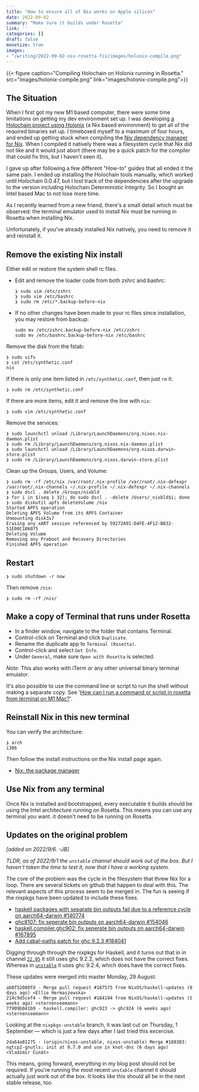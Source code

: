 ```yaml
---
title: "How to ensure all of Nix works on Apple silicon"
date: 2022-09-02
summary: "Make sure it builds under Rosetta"
link: ''
categories: []
draft: false
monetize: true
images:
- "/writing/2022-09-02-nix-rosetta-fix/images/holonix-compile.png"
---
```


{{< figure caption="Compiling Holochain on Holonix running in Rosetta." src="images/holonix-compile.png" link="images/holonix-compile.png">}}

## The Situation

When I first got my new M1 based computer, there were some time limitations on getting my dev environment set up. I was developing [a Holochain project using Holonix](https://github.com/lightningrodlabs/rea-playspace) (a Nix based environment) to get all of the required binaries set up. I timeboxed myself to a maximum of four hours, and ended up getting stuck when compiling the [Niv dependency manager for Nix](https://github.com/nmattia/niv). When I compiled it natively there was a filesystem cycle that Nix did not like and it would just abort (there may be a quick patch for the compiler that could fix this, but I haven't seen it).

I gave up after following a few different "How-to" guides that all ended it the same pain. I ended up installing the Holochain tools manually, which worked until Holochain 0.0.47, but I lost track of the dependencies after the upgrade to the version including Holochain Deterministic Integrity. So I bought an Intel based Mac to not lose more time.

As I recently learned from a new friend, there's a small detail which must be observed: the terminal emulator used to install Nix must be running in Rosetta when installing Nix.

Unfortunately, if you've already installed Nix natively, you need to remove it and reinstall it.

## Remove the existing Nix install

Either edit or restore the system shell rc files.

* Edit and remove the loader code from both zshrc and bashrc:
  ```
  ❯ sudo vim /etc/zshrc
  ❯ sudo vim /etc/bashrc
  ❯ sudo rm /etc/*.backup-before-nix
  ```
* If no other changes have been made to your rc files since installation, you may restore from backup:
  ```
  sudo mv /etc/zshrc.backup-before-nix /etc/zshrc
  sudo mv /etc/bashrc.backup-before-nix /etc/bashrc
  ```

Remove the disk from the fstab:
```
❯ sudo vifs
❯ cat /etc/synthetic.conf
nix
```

If there is only one item listed in `/etc/synthetic.conf`, then just `rm` it:

```
❯ sudo rm /etc/synthetic.conf
```

If there are more items, edit it and remove the line with `nix`:
```
❯ sudo vim /etc/synthetic.conf
```

Remove the services:
```
❯ sudo launchctl unload /Library/LaunchDaemons/org.nixos.nix-daemon.plist
❯ sudo rm /Library/LaunchDaemons/org.nixos.nix-daemon.plist
❯ sudo launchctl unload /Library/LaunchDaemons/org.nixos.darwin-store.plist
❯ sudo rm /Library/LaunchDaemons/org.nixos.darwin-store.plist
```

Clean up the Groups, Users, and Volume:
```
❯ sudo rm -rf /etc/nix /var/root/.nix-profile /var/root/.nix-defexpr /var/root/.nix-channels ~/.nix-profile ~/.nix-defexpr ~/.nix-channels
❯ sudo dscl . delete /Groups/nixbld
❯ for i in $(seq 1 32); do sudo dscl . -delete /Users/_nixbld$i; done
❯ sudo diskutil apfs deleteVolume /nix
Started APFS operation
Deleting APFS Volume from its APFS Container
Unmounting disk3s7
Erasing any xART session referenced by 59272A91-D4FE-4F12-B832-51E00C186075
Deleting Volume
Removing any Preboot and Recovery Directories
Finished APFS operation
```

## Restart

```
❯ sudo shutdown -r now
```

Then remove `/nix`:

```
❯ sudo rm -rf /nix/
```

## Make a copy of Terminal that runs under Rosetta

* In a finder window, navigate to the folder that contains Terminal.
* Control-click on Terminal and click `Duplicate`.
* Rename the duplicate app to `Terminal (Rosetta)`.
* Control-click and select `Get Info`.
* Under `General`, make sure `Open with Rosetta` is selected.

*Note*: This also works with iTerm or any other universal binary terminal emulator.

It's also possible to use the command line or script to run the shell without making a separate copy. See '[How can I run a command or script in rosetta from terminal on M1 Mac?](https://stackoverflow.com/questions/71065636/how-can-i-run-a-command-or-script-in-rosetta-from-terminal-on-m1-mac)'.

## Reinstall Nix in this new terminal

You can verify the architecture:
```
❯ arch
i386
```

Then follow the install instructions on the Nix install page again.

* [Nix: the package manager](https://nixos.org/download.html#nix-install-macos)

## Use Nix from any terminal

Once Nix is installed and bootstrapped, every executable it builds should be using the Intel architecture running on Rosetta. This means you can use any terminal you want. it doesn't need to be running on Rosetta.

## Updates on the original problem

*[added on 2022/9/6. -JB]*

*TLDR; as of 2022/9/1 the `unstable` channel should work out of the box. But I haven't taken the time to test it, now that I have a working system.*

The core of the problem was the cycle in the filesystem that threw Nix for a loop. There are several tickets on github that happen to deal with this. The relevant aspects of this process seem to be merged in. The fun is seeing if the nixpkgs have been updated to include these fixes.

* [haskell packages with separate bin outputs fail due to a reference cycle on aarch64-darwin #140774](https://github.com/NixOS/nixpkgs/issues/140774)
* [ghc8107: fix seperate bin outputs on aarch64-darwin #154046](https://github.com/NixOS/nixpkgs/pull/154046)
* [haskell.compiler.ghc902: fix seperate bin outputs on aarch64-darwin #167895](https://github.com/NixOS/nixpkgs/pull/167895)
* [Add cabal-paths patch for ghc 9.2.3 #184041](https://github.com/NixOS/nixpkgs/pull/184041)

Digging through through the nixpkgs for Haskell, and it turns out that in in channel [`22.05`](https://raw.githubusercontent.com/NixOS/nixpkgs/nixos-22.05/pkgs/development/haskell-modules/hackage-packages.nix) it still uses ghc 9.2.2, which does not have the correct fixes. Whereas in [`unstable`](https://raw.githubusercontent.com/NixOS/nixpkgs/nixos-unstable/pkgs/development/haskell-modules/hackage-packages.nix) it uses ghc 9.2.4, which does have the correct fixes.

These updates were merged into master Monday, 29 August:
```
ab0f52080fd - Merge pull request #187575 from NixOS/haskell-updates (9 days ago) <Ellie Hermaszewska>
214c9d5cef4 - Merge pull request #184194 from NixOS/haskell-updates (5 weeks ago) <sternenseemann>
7f909b041b9 - haskell.compiler: ghc923 -> ghc924 (6 weeks ago) <sternenseemann>
```

Looking at the `nixpkgs-unstable` branch, it was last cut on Thursday, 1 September &mdash; which is just a few days after I last tried this excercise.

```
2da64a81275 - (origin/nixos-unstable, nixos-unstable) Merge #188383: ngtcp2-gnutls: init at 0.7.0 and use in knot-dns (6 days ago) <Vladimír Čunát>
```

This means, going forward, everything in my blog post should not be required. If you're running the most recent `unstable` channel it should actually just work out of the box. It looks like this should all be in the next stable release, too.
